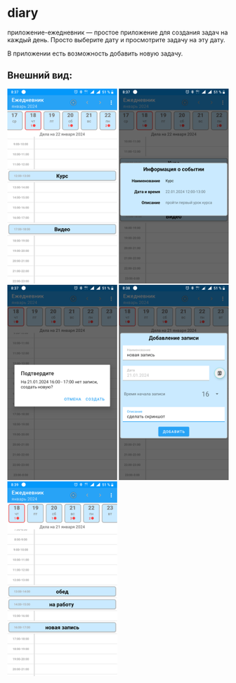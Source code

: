 # diary

приложение-ежедневник — простое приложение для создания задач на каждый день.
Просто выберите дату и просмотрите задачу на эту дату.

В приложении есть возможность добавить новую задачу.

## Внешний вид:

<img src="screenshots/1.png" width="250"> <img src="screenshots/2.png" width="250"> <img src="screenshots/3.png" width="250"> <img src="screenshots/4.png" width="250"> <img src="screenshots/5.png" width="250">
